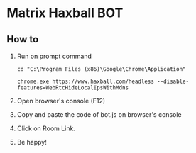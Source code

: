 # Matrix Haxball BOT

## How to

1.  Run on prompt command
    ```DOS
    cd "C:\Program Files (x86)\Google\Chrome\Application"

    chrome.exe https://www.haxball.com/headless --disable-features=WebRtcHideLocalIpsWithMdns
    ```

2.  Open browser's console (F12)

3.  Copy and paste the code of bot.js on 
browser's console

4.  Click on Room Link.

5.  Be happy!

